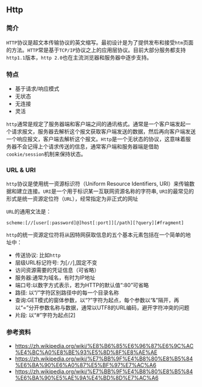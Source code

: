 ## Http

### 简介
`HTTP`协议是超文本传输协议的英文缩写。最初设计是为了提供发布和接受`htm`页面的方法。`HTTP`常是基于`TCP/IP`协议之上的应用层协议。目前大部分服务都支持`http1.1`版本，`http 2.0`也在主流浏览器和服务器中逐步支持。

### 特点
  - 基于请求/响应模式
  - 无状态
  - 无连接
  - 灵活

`http`通常是规定了服务器端和客户端之间的通讯格式。通常是一个客户端发起一个请求报文，服务器去解析这个报文获取客户端发送的数据，然后再向客户端发送一个响应报文，客户端去解析这个报文。`Http`是一个无状态的协议，这意味着服务器不会记得上个请求传送的信息，通常客户端和服务器端是借助`cookie/session`机制来保持状态。

### URL & URI
`http`协议是使用统一资源标识符（Uniform Resource Identifiers, URI）来传输数据和建立连接。`URI`是一个用于标识某一互联网资源名称的字符串, `URI`的最常见的形式是统一资源定位符（`URL`），经常指定为非正式的网址

`URL`的通用文法是：
```
scheme:[//[user[:password]@]host[:port]][/path][?query][#fragment]
```
`http`的统一资源定位符将从因特网获取信息的五个基本元素包括在一个简单的地址中：
- 传送协议: 比如`http`
- 层级URL标记符号: 为[`//`],固定不变
- 访问资源需要的凭证信息（可省略）
- 服务器:通常为域名，有时为IP地址
- 端口号:以数字方式表示，若为HTTP的默认值“:80”可省略
- 路径: 以“/”字符区别路径中的每一个目录名称
- 查询:GET模式的窗体参数，以“?”字符为起点，每个参数以“&”隔开，再以“=”分开参数名称与数据，通常以UTF8的URL编码，避开字符冲突的问题
- 片段: 以“#”字符为起点[2]

### 参考资料
- https://zh.wikipedia.org/wiki/%E8%B6%85%E6%96%87%E6%9C%AC%E4%BC%A0%E8%BE%93%E5%8D%8F%E8%AE%AE
- https://zh.wikipedia.org/wiki/%E7%BB%9F%E4%B8%80%E8%B5%84%E6%BA%90%E6%A0%87%E5%BF%97%E7%AC%A6
- https://zh.wikipedia.org/wiki/%E7%BB%9F%E4%B8%80%E8%B5%84%E6%BA%90%E5%AE%9A%E4%BD%8D%E7%AC%A6
